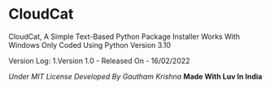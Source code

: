 # CloudCat
CloudCat, A Simple Text-Based Python Package Installer
Works With Windows Only
Coded Using Python Version 3.10

Version Log:
1.Version 1.0 - Released On - 16/02/2022

*Under MIT License*
*Developed By Gautham Krishna*
**Made With Luv In India**
